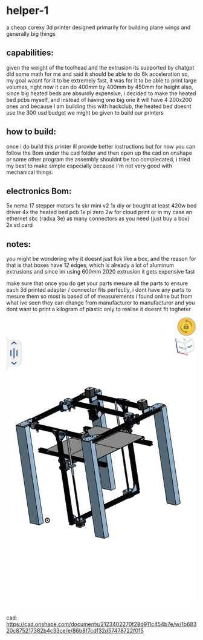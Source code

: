 # helper-1
a cheap corexy 3d printer designed primarily for building plane wings and generally big things

## capabilities:
given the weight of the toolhead and the extrusion its supported by chatgpt did some math for me and said it should be able to do 6k acceleration so, my goal wasnt for it to be extremely fast, it was for it to be able to print large volumes, right now it can do 400mm by 400mm by 450mm for height
also, since big heated beds are absurdly expensive, i decided to make the heated bed pcbs myself,
and instead of having one big one it will have 4 200x200 ones and because I am building this with hackclub, the heated bed doesnt use the 300 usd budget we might be given to build our printers


## how to build:
once i do build this printer ill provide better instructions but for now
you can follow the Bom under the cad folder and then open up the cad on onshape or some other program
the assembly shouldnt be too complecated, i tried my best to make simple especially because I'm not very good with mechanical things.

## electronics Bom:
5x nema 17 stepper motors
1x skr mini v2
1x diy or bought at least 420w bed driver
4x the heated bed pcb 
1x pi zero 2w for cloud print or in my case an ethernet sbc (radxa 3e)
as many connectors as you need (just buy a box)
2x sd card

## notes:
you might be wondering why it doesnt just llok like a box, and the reason for that is that boxes have 12 edges, which is already a lot of aluminum extrusions and since im using 600mm 2020 extrusion it gets expensive fast


make sure that once you do get your parts mesure all the parts to ensure each 3d printed adapter / connector fits perfectly, i dont have any parts to mesure them so most is based of of measurements i found online but from what ive seen they can change from manufacturer to manufacturer and you dont want to print a kilogram of plastic only to realise it doesnt fit togheter


![img](IMG_0063.jpeg)

cad:
https://cad.onshape.com/documents/2123402270f28d911c454b7e/w/1b68320c875217382b4c33ce/e/86b8f7cdf32d57478722f015
